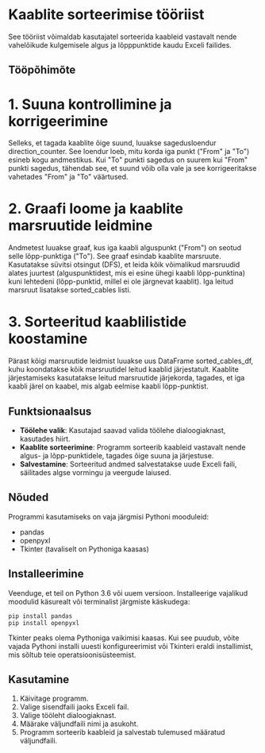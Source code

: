 
# Kaablite sorteerimise tööriist

See tööriist võimaldab kasutajatel sorteerida kaableid vastavalt nende vahelõikude kulgemisele algus ja lõpppunktide kaudu Exceli failides.

## Tööpõhimõte

# 1. **Suuna kontrollimine ja korrigeerimine**
Selleks, et tagada kaablite õige suund, luuakse sagedusloendur direction_counter. See loendur loeb, mitu korda iga punkt ("From" ja "To") esineb kogu andmestikus.
Kui "To" punkti sagedus on suurem kui "From" punkti sagedus, tähendab see, et suund võib olla vale ja see korrigeeritakse vahetades "From" ja "To" väärtused.
# 2. **Graafi loome ja kaablite marsruutide leidmine**
Andmetest luuakse graaf, kus iga kaabli alguspunkt ("From") on seotud selle lõpp-punktiga ("To"). See graaf esindab kaablite marsruute.
Kasutatakse süvitsi otsingut (DFS), et leida kõik võimalikud marsruudid alates juurtest (alguspunktidest, mis ei esine ühegi kaabli lõpp-punktina) kuni lehtedeni (lõpp-punktid, millel ei ole järgnevat kaablit).
Iga leitud marsruut lisatakse sorted_cables listi.
# 3. **Sorteeritud kaablilistide koostamine**
Pärast kõigi marsruutide leidmist luuakse uus DataFrame sorted_cables_df, kuhu koondatakse kõik marsruutidel leitud kaablid järjestatult.
Kaablite järjestamiseks kasutatakse leitud marsruutide järjekorda, tagades, et iga kaabli järel on kaabel, mis algab eelmise kaabli lõpp-punktist.

## Funktsionaalsus

- **Töölehe valik**: Kasutajad saavad valida töölehe dialoogiaknast, kasutades hiirt.
- **Kaablite sorteerimine**: Programm sorteerib kaableid vastavalt nende algus- ja lõpp-punktidele, tagades õige suuna ja järjestuse.
- **Salvestamine**: Sorteeritud andmed salvestatakse uude Exceli faili, säilitades algse vormingu ja veergude laiused.

## Nõuded

Programmi kasutamiseks on vaja järgmisi Pythoni mooduleid:
- pandas
- openpyxl
- Tkinter (tavaliselt on Pythoniga kaasas)

## Installeerimine

Veenduge, et teil on Python 3.6 või uuem versioon. Installeerige vajalikud moodulid käsurealt või terminalist järgmiste käskudega:

```
pip install pandas
pip install openpyxl
```

Tkinter peaks olema Pythoniga vaikimisi kaasas. Kui see puudub, võite vajada Pythoni installi uuesti konfigureerimist või Tkinteri eraldi installimist, mis sõltub teie operatsioonisüsteemist.

## Kasutamine

1. Käivitage programm.
2. Valige sisendfaili jaoks Exceli fail.
3. Valige tööleht dialoogiaknast.
4. Määrake väljundfaili nimi ja asukoht.
5. Programm sorteerib kaableid ja salvestab tulemused määratud väljundfaili.


